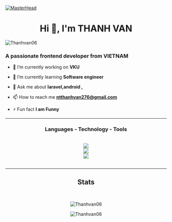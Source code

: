 [![MasterHead](https://firebasestorage.googleapis.com/v0/b/flexi-coding.appspot.com/o/dempgi7-520f8d5f-63d4-4453-8822-dbc149ae27f8.gif?alt=media&token=91c0c7b2-93c3-4029-b011-1a8703c5730d)](https://rishavchanda.io)
<h1 align="center">Hi 👋, I'm THANH VAN</h1>
<p align="left"> <img src="https://komarev.com/ghpvc/?username=Thanhvan06&label=Profile%20views&color=0e75b6&style=flat" alt="Thanhvan06" /> </p>
<h3 align="left">A passionate frontend developer from VIETNAM</h3>

<div align="left">

- 🔭 I’m currently working on **VKU**

- 🌱 I’m currently learning **Software engineer**

- 💬 Ask me about **laravel,android ,**

- 📫 How to reach me **ntthanhvan276@gmail.com**

- ⚡ Fun fact **I am Funny**
 </div>

 <hr/>
<h3 align="center">Languages - Technology - Tools</h3>
<br/>
<div align="center">
    <img src="https://skillicons.dev/icons?i=javascript,c,cpp,java,php,html,css" /><br>
    <img src="https://skillicons.dev/icons?i=mysql,laravel,bootstrap,spring,firebase" /><br>
    <img src="https://skillicons.dev/icons?i=github,git,vscode,postman" />
</div>

<br/>
<hr/>
<h2 align="center"> Stats </h2>
<br>
<div align=center>
  <p><img align="center" src="https://github-readme-stats.vercel.app/api/top-langs?username=Thanhvan06&show_icons=true&locale=en&layout=compact" alt="Thanhvan06" /></p>

  <p><img align="center" src="https://github-readme-streak-stats.herokuapp.com/?user=Thanhvan06&" alt="Thanhvan06" /></p>
</div>
